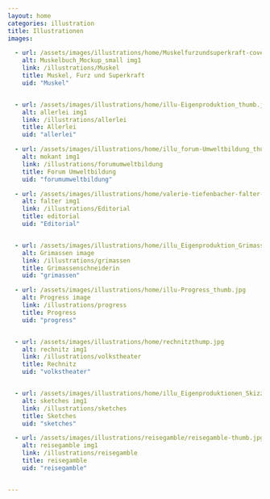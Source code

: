 ```yaml
---
layout: home
categories: illustration
title: Illustrationen
images:

  - url: /assets/images/illustrations/home/Muskelfurzundsuperkraft-cover-small.jpg
    alt: Muskelbuch_Mockup_small img1
    link: /illustrations/Muskel
    title: Muskel, Furz und Superkraft
    uid: "Muskel"


  - url: /assets/images/illustrations/home/illu-Eigenproduktion_thumb.jpg
    alt: allerlei img1
    link: /illustrations/allerlei
    title: Allerlei
    uid: "allerlei"

  - url: /assets/images/illustrations/home/illu_forum-Umweltbildung_thumb.jpg
    alt: mokant img1
    link: /illustrations/forumumweltbildung
    title: Forum Umweltbildung
    uid: "forumumweltbildung"

  - url: /assets/images/illustrations/home/valerie-tiefenbacher-falter-pandemie2-thumb.jpg
    alt: falter img1
    link: /illustrations/Editorial
    title: editorial
    uid: "Editorial"


  - url: /assets/images/illustrations/home/illu_Eigenproduktion_Grimassen_thumb.jpg
    alt: Grimassen image
    link: /illustrations/grimassen
    title: Grimassenschneiderin
    uid: "grimassen"

  - url: /assets/images/illustrations/home/illu-Progress_thumb.jpg
    alt: Progress image
    link: /illustrations/progress
    title: Progress
    uid: "progress"


  - url: /assets/images/illustrations/home/rechnitzthump.jpg
    alt: rechnitz img1
    link: /illustrations/volkstheater
    title: Rechnitz
    uid: "volkstheater"


  - url: /assets/images/illustrations/home/illu_Eigenproduktionen_Skizzen_thumb.jpg
    alt: sketches img1
    link: /illustrations/sketches
    title: Sketches
    uid: "sketches"

  - url: /assets/images/illustrations/reisegamble/reisegamble-thumb.jpg
    alt: reisegamble img1
    link: /illustrations/reisegamble
    title: reisegamble
    uid: "reisegamble"


---
```


